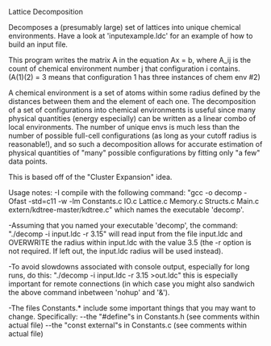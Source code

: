 Lattice Decomposition

Decomposes a (presumably large) set of lattices into unique chemical environments.
Have a look at 'inputexample.ldc' for an example of how to build an input file.

This program writes the matrix A in the equation Ax = b, where A_ij is the count of
chemical environment number j that configuration i contains.  
(A(1)(2) = 3 means that configuration 1 has three instances of chem env #2)

A chemical environment is a set of atoms within some radius defined by the distances 
between them and the element of each one.  The decomposition of a set of configurations
into chemical environments is useful since many physical quantities (energy especially)
can be written as a linear combo of local environments.  The number of unique envs is 
much less than the number of possible full-cell configurations (as long as your cutoff 
radius is reasonable!), and so such a decomposition allows for accurate estimation of 
physical quantities of "many" possible configurations by fitting only "a few" data points.  

This is based off of the "Cluster Expansion" idea.

Usage notes:
-I compile with the following command:
   "gcc -o decomp -Ofast -std=c11 -w -lm Constants.c IO.c Lattice.c Memory.c Structs.c Main.c extern/kdtree-master/kdtree.c"
which names the executable 'decomp'.  

-Assuming that you named your executable 'decomp', the command:
   "./decomp -i input.ldc -r 3.15"
will read input from the file input.ldc and OVERWRITE the radius within input.ldc with
the value 3.5 (the -r option is not required.  If left out, the input.ldc radius will
be used instead).

-To avoid slowdowns associated with console output, especially for long runs, do this:
   "./decomp -i input.ldc -r 3.15 >out.ldc"
this is especially important for remote connections (in which case you might also sandwich the above command
inbetween 'nohup' and '&').

-The files Constants.* include some important things that you may want to change.  Specifically:
--the "#define"s in Constants.h (see comments within actual file)
--the "const external"s in Constants.c (see comments within actual file)  

    